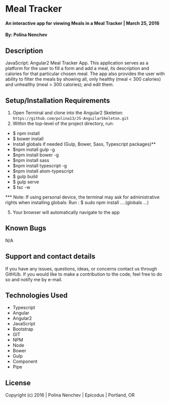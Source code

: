 # Meal Tracker

#### An interactive app for viewing Meals in a Meal Tracker | March 25, 2016

#### By: Polina Nenchev

## Description

JavaScript: Angular2 Meal Tracker App. This application serves as a platform for the user to fill a form and add a meal, its description and calories for that particular chosen meal. The app also provides the user with ability to filter the meals by showing all, only healthy (meal < 300 calories) and unhealthy (meal > 300 calories); and edit them.

## Setup/Installation Requirements

1. Open Terminal and clone into the Angular2 Skeleton: ```https://github.com/polina13/JS-AnguilarSkeleton.git```
2. Within the top-level of the project directory, run:
  * $ npm install
  * $ bower install
  * Install globals if needed (Gulp, Bower, Sass, Typescript packages)**
  * $npm install gulp -g
  * $npm install bower -g
  * $npm install sass
  * $npm install typescript -g
  * $npm install atom-typescript
  * $ gulp build
  * $ gulp serve
  * $ tsc -w

  *** Note: If using personal device, the terminal may ask for administrative rights when installing globals: Run : $ sudo npm install ....(globals ...)

5. Your browser will automatically navigate to the app

## Known Bugs

N/A

## Support and contact details

If you have any issues, questions, ideas, or concerns contact us through GitHUb. If you would like to make a contribution to the code, feel free to do so and notify me by e-mail.

## Technologies Used

* Typescript
* Angular
* Angular2
* JavaScript
* Bootstrap
* GIT
* NPM
* Node
* Bower
* Gulp
* Component
* Pipe

## License

Copyright (c) 2016  |  Polina Nenchev  |  Epicodus  |  Portland, OR
